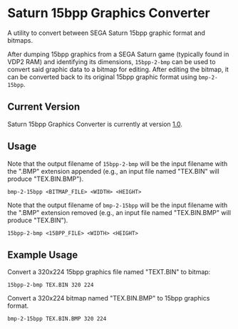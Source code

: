 # Saturn 15bpp Graphics Converter
A utility to convert between SEGA Saturn 15bpp graphic format and bitmaps.

After dumping 15bpp graphics from a SEGA Saturn game (typically found in VDP2 RAM) and identifying its dimensions, `15bpp-2-bmp` can be used to convert said graphic data to a bitmap for editing. After editing the bitmap, it can be converted back to its original 15bpp graphic format using `bmp-2-15bpp`.

## Current Version
Saturn 15bpp Graphics Converter is currently at version [1.0](xxxx).

## Usage
Note that the output filename of `15bpp-2-bmp` will be the input filename with the ".BMP" extension appended (e.g., an input file named "TEX.BIN" will produce "TEX.BIN.BMP").
```
bmp-2-15bpp <BITMAP_FILE> <WIDTH> <HEIGHT>
```
Note that the output filename of `bmp-2-15bpp` will be the input filename with the ".BMP" extension removed (e.g., an input file named "TEX.BIN.BMP" will produce "TEX.BIN").
```
15bpp-2-bmp <15BPP_FILE> <WIDTH> <HEIGHT>
```

## Example Usage
Convert a 320x224 15bpp graphics file named "TEXT.BIN" to bitmap:
```
15bpp-2-bmp TEX.BIN 320 224
```
Convert a 320x224 bitmap named "TEX.BIN.BMP" to 15bpp graphics format.
```
bmp-2-15bpp TEX.BIN.BMP 320 224
```
